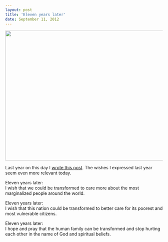 ```yaml
---
layout: post
title: 'Eleven years later'
date: September 11, 2012
---
```



<img src="http://www.digitaltroubador.com/wp-content/uploads/2012/09/twin-towers-600.jpg" alt="" title="twin-towers-600" width="600" height="415" class="alignnone size-full wp-image-656" />

Last year on this day I <a href="/ten-years-later-a-reflection/">wrote this post</a>. The wishes I expressed last year seem even more relevant today.

Eleven years later:<br />
I wish that we could be transformed to care more about the most marginalized people around the world. 

Eleven years later:<br />
I wish that this nation could be transformed to better care for its poorest and most vulnerable citizens. 

Eleven years later:<br />
I hope and pray that the human family can be transformed and stop hurting each other in the name of God and spiritual beliefs. 
